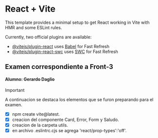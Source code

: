 # React + Vite

This template provides a minimal setup to get React working in Vite with HMR and some ESLint rules.

Currently, two official plugins are available:

- [@vitejs/plugin-react](https://github.com/vitejs/vite-plugin-react/blob/main/packages/plugin-react/README.md) uses [Babel](https://babeljs.io/) for Fast Refresh
- [@vitejs/plugin-react-swc](https://github.com/vitejs/vite-plugin-react-swc) uses [SWC](https://swc.rs/) for Fast Refresh

## Examen correspondiente a Front-3
#### Alumno: Gerardo Daglio

> [!IMPORTANT]
> A continuacion se destaca los elementos que se furon preparando para el examen.

- [X] npm create vite@latest.
- [X] creacion del componente Card, Error, Form y Saludo.
- [X] creacion de la carpeta utils.
- [X] en archivo .eslintrc.cjs se agrega 'react/prop-types':'off'.
